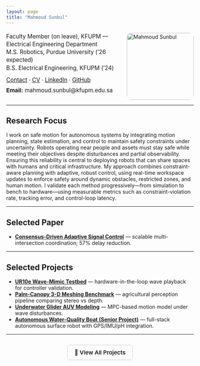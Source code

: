 ```yaml
---
layout: page
title: "Mahmoud Sunbul"
---
```


<div style="display:flex; align-items:flex-start; justify-content:space-between; flex-wrap:wrap;">
  <div style="flex:1; min-width:280px;">

  <div style="font-size:0.95rem; line-height:1.4; margin-top:4px;">
    <p style="margin:0;">Faculty Member (on leave), KFUPM — Electrical Engineering Department</p>
    <p style="margin:0;">M.S. Robotics, Purdue University (’26 expected)</p>
    <p style="margin:0;">B.S. Electrical Engineering, KFUPM (’24)</p>
  </div>

  <div style="margin-top:10px; margin-bottom:6px; font-size:0.95rem; line-height:1.6;">
    <a href="https://msunbulee.github.io/portfolio/contact/" target="_blank">Contact</a> ·
    <a href="/portfolio/assets/cv/msunbul_Resume.pdf" target="_blank">CV</a> ·
    <a href="https://www.linkedin.com/in/msunbul/" target="_blank">LinkedIn</a> ·
    <a href="https://github.com/MSunbulee" target="_blank">GitHub</a>
  </div>

  <div style="font-size:0.95rem;">
    <strong>Email:</strong> mahmoud.sunbul@kfupm.edu.sa
  </div>

  </div>

  <div style="flex:0 0 auto; margin-left:24px;">
    <img src="/portfolio/assets/images/mahmoud.PNG" alt="Mahmoud Sunbul" width="180" style="border-radius:12px; margin-top:5px;">
  </div>
</div>


---

## Research Focus
  I work on safe motion for autonomous systems by integrating motion planning, state estimation,
   and control to maintain safety constraints under uncertainty. Robots operating near people and
   assets must stay safe while meeting their objectives despite disturbances and partial observability.
   Ensuring this reliability is central to deploying robots that can share spaces with humans and
   critical infrastructure. My approach combines constraint-aware planning with adaptive, robust
   control, using real-time workspace updates to enforce safety around dynamic obstacles, restricted
   zones, and human motion. I validate each method progressively—from simulation to bench
   to hardware—using measurable metrics such as constraint-violation rate, tracking error, and
   control-loop latency.

---
## Selected Paper
  - **[Consensus-Driven Adaptive Signal Control](/portfolio/projects/consensus-signal-control/)** — scalable multi-intersection coordination; 57% delay reduction.
---
## Selected Projects
  - **[UR10e Wave-Mimic Testbed](/portfolio/projects/ur10e/)** — hardware-in-the-loop wave playback for controller validation.  
  - **[Palm-Canopy 3-D Meshing Benchmark](/portfolio/projects/palm-canopy-mesh/)** — agricultural perception pipeline comparing stereo vs depth.  
  - **[Underwater Glider AUV Modeling](/portfolio/projects/underwater-glider/)** — MPC-based motion model under wave disturbances.  
  - **[Autonomous Water-Quality Boat (Senior Project)](/portfolio/projects/wq-boat/)** — full-stack autonomous surface robot with GPS/IMU/pH integration.  

---

<div style="text-align:center; margin-top:28px;">
  <a href="/portfolio/projects/" style="font-weight:600; text-decoration:none; border:1px solid #ccc; padding:10px 18px; border-radius:8px; display:inline-block; font-size:0.95rem;">📂 View All Projects</a>
</div>
